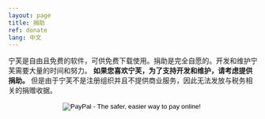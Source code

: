 ```yaml
---
layout: page
title: 捐助
ref: donate
lang: 中文
---
```


宁芙是自由且免费的软件，可供免费下载使用。捐助是完全自愿的。开发和维护宁芙需要大量的时间和努力。 **如果您喜欢宁芙，为了支持开发和维护，请考虑提供捐助。** 但是由于宁芙不是注册组织并且不提供商业服务，因此无法发放与税务相关的捐赠收据。

<center>
<form action="https://www.paypal.com/cgi-bin/webscr" method="post" target="_top">
<input type="hidden" name="cmd" value="_donations">
<input type="hidden" name="business" value="cogniti@gmail.com">
<input type="hidden" name="lc" value="KR">
<input type="hidden" name="item_name" value="Donation to Nimf">
<input type="hidden" name="no_note" value="1">
<input type="hidden" name="no_shipping" value="1">
<input type="hidden" name="currency_code" value="USD">
<input type="hidden" name="bn" value="PP-DonationsBF:btn_donateCC_LG.gif:NonHosted">
<input type="image" src="https://www.paypalobjects.com/en_US/i/btn/btn_donateCC_LG.gif" border="0" name="submit" alt="PayPal - The safer, easier way to pay online!">
<img alt="" border="0" src="https://www.paypalobjects.com/en_US/i/scr/pixel.gif" width="1" height="1">
</form>
</center>
